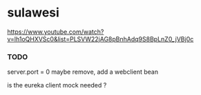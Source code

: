 # sulawesi

https://www.youtube.com/watch?v=lh1oQHXVSc0&list=PLSVW22jAG8pBnhAdq9S8BpLnZ0_jVBj0c

### TODO

server.port = 0 maybe remove, 
add a webclient bean

is the eureka client mock needed ? 